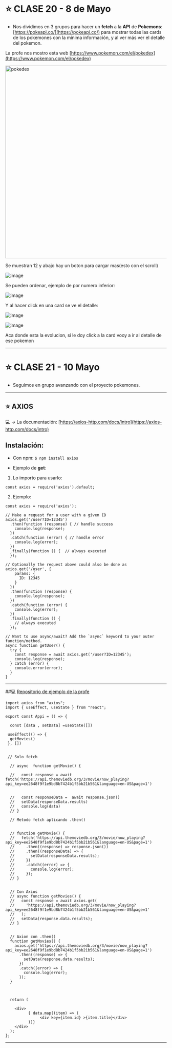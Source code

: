 # :star: CLASE 20 - 8 de Mayo

- Nos dividimos en 3 grupos para hacer un **fetch** a la **API** de **Pokemons**: [https://pokeapi.co/](https://pokeapi.co/) para mostrar todas las cards de los pokemones con la mínima información, y al ver más ver el detalle del pokemon.
 
 La profe nos mostro esta web [https://www.pokemon.com/el/pokedex](https://www.pokemon.com/el/pokedex)
 
 <img src="https://github.com/eugenia1984/react-varios-cursos/assets/72580574/86b88b2a-6b90-4243-976b-1c1d6445e0e4" width="600" alt="pokedex" />


Se muestran 12 y abajo hay un boton para cargar mas(esto con el scroll)

![image](https://github.com/eugenia1984/react-varios-cursos/assets/72580574/c6ecace2-ab09-4925-a1d2-154393b99865)


 Se pueden ordenar, ejemplo de por numero inferior:

![image](https://github.com/eugenia1984/react-varios-cursos/assets/72580574/79c1b2e0-85ff-47d4-87b9-576010bc2e78)

Y al hacer click en una card se ve el detalle:

![image](https://github.com/eugenia1984/react-varios-cursos/assets/72580574/320811d5-b089-4e56-814d-7db63293d5fd)

![image](https://github.com/eugenia1984/react-varios-cursos/assets/72580574/2f2a43c3-903c-4820-a2c5-ddf9c49076a9)

Aca donde esta la evolucion, si le doy click a la card vooy a ir al detalle de ese pokemon

---

# :star: CLASE 21 - 10 Mayo

- Seguimos en grupo avanzando con el proyecto pokemones.

---

## :star: AXIOS

:computer: -> La documentación: [https://axios-http.com/docs/intro](https://axios-http.com/docs/intro)

## Instalación:

- Con npm: `$ npm install axios`

- Ejemplo de **get**:

1. Lo importo para usarlo: 
```JSX
const axios = require('axios').default;
```

2. Ejemplo:

```JSX
const axios = require('axios');

// Make a request for a user with a given ID
axios.get('/user?ID=12345')
  .then(function (response) { // handle success
    console.log(response);
  })
  .catch(function (error) { // handle error
    console.log(error);
  })
  .finally(function () {  // always executed
  });

// Optionally the request above could also be done as
axios.get('/user', {
    params: {
      ID: 12345
    }
  })
  .then(function (response) {
    console.log(response);
  })
  .catch(function (error) {
    console.log(error);
  })
  .finally(function () {
    // always executed
  });  

// Want to use async/await? Add the `async` keyword to your outer function/method.
async function getUser() {
  try {
    const response = await axios.get('/user?ID=12345');
    console.log(response);
  } catch (error) {
    console.error(error);
  }
}
```

---


##:computer: [Repositorio de ejemplo de la profe](https://github.com/GiselaFlores/axios-asincronismo)

```JSX
import axios from "axios";
import { useEffect, useState } from "react";

export const Appi = () => {
  
  const [data , setData] =useState([])

 useEffect(() => {
  getMovies()
 }, [])
 

 // Solo fetch 

  // async  function getMovie() {

  //   const response = await fetch('https://api.themoviedb.org/3/movie/now_playing?api_key=ee2648f9f1e9bd8b7424b1f5bb21b561&language=en-US&page=1')
    

  //   const responseData =  await response.json()
  //   setData(responseData.results)
  //   console.log(data)
  // }

  // Metodo fetch aplicando .then()


  // function getMovie() {
  //   fetch('https://api.themoviedb.org/3/movie/now_playing?api_key=ee2648f9f1e9bd8b7424b1f5bb21b561&language=en-US&page=1')
  //     .then((response) => response.json())
  //     .then((responseData) => {
  //       setData(responseData.results);
  //     })
  //     .catch((error) => {
  //       console.log(error);
  //     });
  // }


  // Con Axios 
  // async function getMovies() {
  //   const response = await axios.get(
  //     'https://api.themoviedb.org/3/movie/now_playing?api_key=ee2648f9f1e9bd8b7424b1f5bb21b561&language=en-US&page=1'
  //   );
  //   setData(response.data.results);
  // }


  // Axion con .then()
  function getMovies() {
    axios.get('https://api.themoviedb.org/3/movie/now_playing?api_key=ee2648f9f1e9bd8b7424b1f5bb21b561&language=en-US&page=1')
      .then((response) => {
        setData(response.data.results);
      })
      .catch((error) => {
        console.log(error);
      });
  }



  return (

    <div>
          { data.map((item) => (
               <div key={item.id} >{item.title}</div>
          ))}
    </div>
  );
};
```

---
